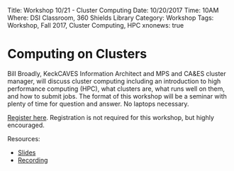 Title: Workshop 10/21 - Cluster Computing
Date: 10/20/2017
Time: 10AM
Where: DSI Classroom, 360 Shields Library
Category: Workshop
Tags: Workshop, Fall 2017, Cluster Computing, HPC
xnonews: true

# Computing on Clusters

Bill Broadly, KeckCAVES Information Architect and MPS and CA&ES cluster manager, will discuss cluster computing including an introduction to high performance computing (HPC), what clusters are, what runs well on them, and how to submit jobs. The format of this workshop will be a seminar with plenty of time for question and answer. No laptops necessary.

[Register here](https://www.eventbrite.com/e/dsi-workshop-oct-20-computing-on-clusters-tickets-38741180915). Registration is not required for this workshop, but highly encouraged.

Resources:
* [Slides](http://talks.cse.ucdavis.edu/intro-to-hpc/intro-to-hpc.slide#1)
* [Recording](https://www.youtube.com/watch?v=KtUqgRdPOy4&feature=youtu.be) 